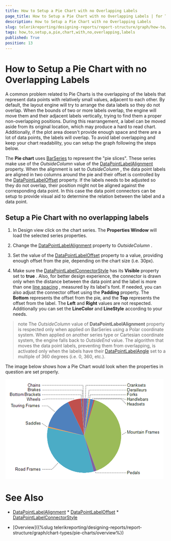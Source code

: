```yaml
---
title: How to Setup a Pie Chart with no Overlapping Labels
page_title: How to Setup a Pie Chart with no Overlapping Labels | for Telerik Reporting Documentation
description: How to Setup a Pie Chart with no Overlapping Labels
slug: telerikreporting/designing-reports/report-structure/graph/how-to/how-to-setup-a-pie-chart-with-no-overlapping-labels
tags: how,to,setup,a,pie,chart,with,no,overlapping,labels
published: True
position: 13
---
```


# How to Setup a Pie Chart with no Overlapping Labels



A common problem related to Pie Charts is the overlapping of the labels that represent data points with relatively small values,         adjacent to each other. By default, the layout engine will try to arrange the data labels so they do not overlap. When the bounds of two or more labels overlap,         the engine will move them and their adjacent labels vertically, trying to find them a proper non-overlapping positions. During this rearrangement,         a label can be moved aside from its original location, which may produce a hard to read chart. Additionally, if the plot area doesn't provide         enough space and there are a lot of data points, the labels will overlap. To avoid label overlapping and keep your chart readability,         you can setup the graph following the steps below.       

The __Pie chart__  uses  [BarSeries](/reporting/api/Telerik.Reporting.BarSeries)  to represent         the "pie slices". These series make use of the *OutsideColumn*          value of the  [DataPointLabelAlignment](/reporting/api/Telerik.Reporting.BarSeries#Telerik_Reporting_BarSeries_DataPointLabelAlignment)  property.         When the alignment is set to *OutsideColumn* , the data point labels are aligned in two columns around the pie and their offset is controlled         by the  [DataPointLabelOffset](/reporting/api/Telerik.Reporting.BarSeries#Telerik_Reporting_BarSeries_DataPointLabelOffset)  property. If the labels needs to be         adjusted so they do not overlap, their position might not be aligned against the corresponding data point. In this case the data point connectors         can be setup to provide visual aid to determine the relation between the label and a data point.       

## Setup a Pie Chart with no overlapping labels

1. In Design view click on the chart series. The __Properties Window__  will load the selected series properties.             

1. Change the  [DataPointLabelAlignment](/reporting/api/Telerik.Reporting.BarSeries#Telerik_Reporting_BarSeries_DataPointLabelAlignment)  property to               *OutsideColumn* .             

1. Set the value of the  [DataPointLabelOffset](/reporting/api/Telerik.Reporting.BarSeries#Telerik_Reporting_BarSeries_DataPointLabelOffset)  property to a value,               providing enough offset from the pie, depending on the chart size (i.e. 30px).             

1. Make sure the  [DataPointLabelConnectorStyle](/reporting/api/Telerik.Reporting.BarSeries#Telerik_Reporting_BarSeries_DataPointLabelConnectorStyle)  has its                __Visible__  property set to __true__ . Also, for better design experience, the connector is drawn               only when the distance between the data point and the label is more than one                [line spacing](https://msdn.microsoft.com/en-us/library/system.windows.media.fontfamily.linespacing(v=vs.110).aspx)                              , measured by its label's font.               If needed, you can also adjust the connector offset                using the __Padding__  property. The __Bottom__  represents the offset from the pie, and                the __Top__  represents the offset from the label. The __Left__  and __Right__                values are not respected. Additionally you can set the __LineColor__  and __LineStyle__  according               to your needs.           



>note The  *OutsideColumn*  value of  __DataPointLabelAlignment__  property is respected only when applied on BarSeries using a                Polar coordinate system. When applied on another series type or Cartesian coordinate system, the engine falls back to  *OutsideEnd*  value.              The algorithm that moves the data point labels, preventing them from overlapping, is activated only when the labels have their                 [DataPointLabelAngle](/reporting/api/Telerik.Reporting.GraphSeriesBase#Telerik_Reporting_GraphSeriesBase_DataPointLabelAngle)  set to a multiple of 360 degrees (i.e. 0, 360, etc.).              


The image below shows how a Pie Chart would look when the properties in question are set properly.                           

  ![Outside Column Pie Chart 2](images/Graph/OutsideColumnPieChart2.png)

# See Also
 * [DataPointLabelAlignment](/reporting/api/Telerik.Reporting.BarSeries#Telerik_Reporting_BarSeries_DataPointLabelAlignment)  * [DataPointLabelOffset](/reporting/api/Telerik.Reporting.BarSeries#Telerik_Reporting_BarSeries_DataPointLabelOffset)  * [DataPointLabelConnectorStyle](/reporting/api/Telerik.Reporting.BarSeries#Telerik_Reporting_BarSeries_DataPointLabelConnectorStyle) 

 * [Overview]({%slug telerikreporting/designing-reports/report-structure/graph/chart-types/pie-charts/overview%})
